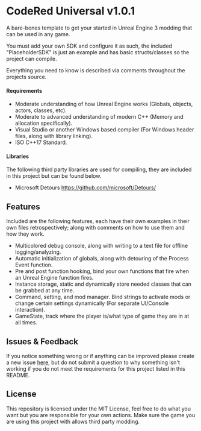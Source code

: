 # CodeRed Universal v1.0.1

A bare-bones template to get your started in Unreal Engine 3 modding that can be used in any game.

You must add your own SDK and configure it as such, the included "PlaceholderSDK" is just an example and has basic structs/classes so the project can compile.

Everything you need to know is described via comments throughout the projects source.

#### Requirements

- Moderate understanding of how Unreal Engine works (Globals, objects, actors, classes, etc).
- Moderate to advanced understanding of modern C++ (Memory and allocation specifically).
- Visual Studio or another Windows based compiler (For Windows header files, along with library linking).
- ISO C++17 Standard.

#### Libraries

The following third party libraries are used for compiling, they are included in this project but can be found below.

- Microsoft Detours https://github.com/microsoft/Detours/

## Features

Included are the following features, each have their own examples in their own files retrospectively; along with comments on how to use them and how they work.

- Multicolored debug console, along with writing to a text file for offline logging/analyzing.
- Automatic initialization of globals, along with detouring of the Process Event function.
- Pre and post function hooking, bind your own functions that fire when an Unreal Engine function fires.
- Instance storage, static and dynamically store needed classes that can be grabbed at any time.
- Command, setting, and mod manager. Bind strings to activate mods or change certain settings dynamically (For separate UI/Console interaction).
- GameState, track where the player is/what type of game they are in at all times.

## Issues & Feedback

If you notice something wrong or if anything can be improved please create a new issue [here](https://github.com/CodeRedRL/CodeRed-Universal/issues/), but do not submit a question to why something isn't working if you do not meet the requirements for this project listed in this README.

## License

This repository is licensed under the MIT License, feel free to do what you want but you are responsible for your own actions. Make sure the game you are using this project with allows third party modding.
